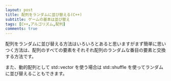 ```yaml
---
layout: post
title: 配列をランダムに並び替える(C++)
subtitle: ゲームの基本は並び替え
tags: [C++,アルゴリズム,配列]
comments: true
---
```


配列をランダムに並び替える方法はいろいろとあると思いますがまず簡単に思いつく方法は、配列のすべての要素をそれそれ配列のランダムな番目の要素と交換する方法です。

<script src="https://gist.github.com/kenjinote/c31873f7ea608cee40771912a20c108d.js"></script>

また、動的配列として std::vector を使う場合は std::shuffle を使ってランダムに並び替えることもできます。

<script src="https://gist.github.com/kenjinote/f86659c29cb43ea821e7d03815de879d.js"></script>
